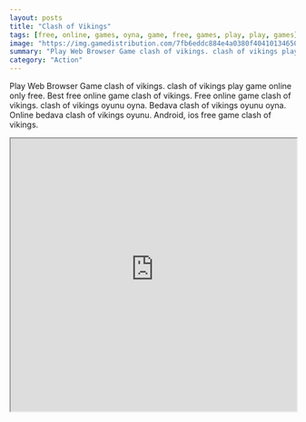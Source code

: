 ```yaml
---
layout: posts
title: "Clash of Vikings"
tags: [free, online, games, oyna, game, free, games, play, play, games]
image: "https://img.gamedistribution.com/7fb6eddc884e4a0380f40410134650a3.jpg"
summary: "Play Web Browser Game clash of vikings. clash of vikings play game online only free. Best free online game clash of vikings. Free online game clash of vikings. clash of vikings oyunu oyna. Bedava clash of vikings oyunu oyna. Online bedava clash of vikings oyunu. Android, ios free game clash of vikings."
category: "Action"
---
```


Play Web Browser Game clash of vikings. clash of vikings play game online only free. Best free online game clash of vikings. Free online game clash of vikings. clash of vikings oyunu oyna. Bedava clash of vikings oyunu oyna. Online bedava clash of vikings oyunu. Android, ios free game clash of vikings.

<iframe width="100%" height="480px;" src="https://html5.gamedistribution.com/7fb6eddc884e4a0380f40410134650a3/"></iframe>